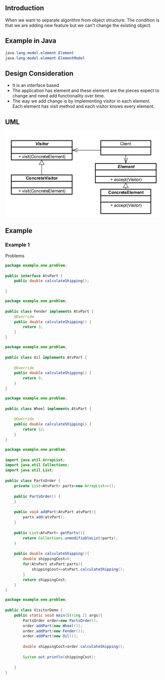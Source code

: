 ## Introduction ##
When we want to separate algorithm from object structure. The condition is that we are adding new feature but we can't change the existing object.

## Example in Java ##
```java
java.lang.model.element.Element
java.lang.model.element.ElementModel
```

## Design Consideration ##
- It is an interface based
- The application has element and these element are the pieces expect to change and need add functionality over time.
- The way we add change is by implementing visitor in each element. Each element has visit method and each visitor knows every element.

## UML ##
<img src="visitor.png" />

## Example ##
### Example 1 ###
Problems
```java
package example.one.problem;

public interface AtvPart {
    public double calculateShipping();

}

```

```java
package example.one.problem;

public class Fender implements AtvPart {
    @Override
    public double calculateShipping() {
        return 3;
    }
}

```

```java
package example.one.problem;

public class Oil implements AtvPart {

    @Override
    public double calculateShipping() {
        return 9;
    }
}

```

```java
package example.one.problem;

public class Wheel implements AtvPart {

    @Override
    public double calculateShipping() {
        return 12;
    }
}

```

```java
package example.one.problem;

import java.util.ArrayList;
import java.util.Collections;
import java.util.List;

public class PartsOrder {
    private List<AtvPart> parts=new ArrayList<>();

    public PartsOrder() {
    }

    public void addPart(AtvPart atvPart){
        parts.add(atvPart);
    }

    public List<AtvPart> getParts(){
        return Collections.unmodifiableList(parts);
    }

    public double calculateShipping(){
        double shippingCost=0;
        for(AtvPart atvPart:parts){
            shippingCost+=atvPart.calculateShipping();
        }
        return shippingCost;
    }
}

```

```java
package example.one.problem;

public class VisitorDemo {
    public static void main(String [] args){
        PartsOrder order=new PartsOrder();
        order.addPart(new Wheel());
        order.addPart(new Fender());
        order.addPart(new Oil());

        double shippingCost=order.calculateShipping();

        System.out.println(shippingCost);

    }
}

```
